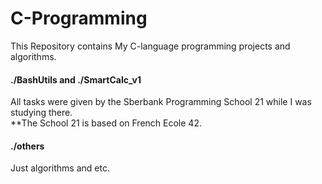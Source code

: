 # C-Programming
This Repository contains My C-language programming projects and algorithms.


#### ./BashUtils and ./SmartCalc_v1
All tasks were given by the Sberbank Programming School 21 while I was studying there.  
**The School 21 is based on French Ecole 42.


#### ./others
Just algorithms and etc.
